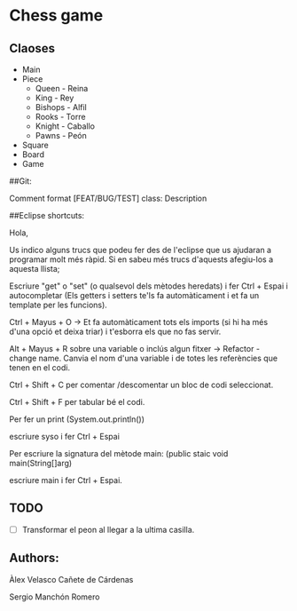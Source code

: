# Chess game

## Claoses

- Main
- Piece
  - Queen - Reina
  - King - Rey
  - Bishops - Alfil
  - Rooks - Torre
  - Knight - Caballo
  - Pawns - Peón
- Square
- Board
- Game

##Git:

Comment format
[FEAT/BUG/TEST] class: Description


##Eclipse shortcuts:
	
Hola,

Us indico alguns trucs que podeu fer des de l'eclipse que us ajudaran a programar molt més ràpid. Si en sabeu més trucs d'aquests afegiu-los a aquesta llista;

Escriure "get" o "set" (o qualsevol dels mètodes heredats) i fer Ctrl + Espai i autocompletar (Els getters i setters te'ls fa automàticament i et fa un template per les funcions).



Ctrl + Mayus + O -> Et fa automàticament tots els imports (si hi ha més d'una opció et deixa triar) i t'esborra els que no fas servir.



Alt + Mayus + R sobre una variable o inclús algun fitxer -> Refactor - change name. Canvia el nom d'una variable i de totes les referències que tenen en el codi.



Ctrl + Shift + C per comentar /descomentar  un bloc de codi seleccionat.



Ctrl + Shift + F per tabular bé el codi.



Per fer un print (System.out.println())

escriure syso i fer Ctrl + Espai



Per escriure la signatura del mètode main: (public staic void main(String[]arg)

escriure main i fer Ctrl + Espai.

## TODO
- [ ] Transformar el peon al llegar a la ultima casilla. 

## Authors:

Àlex Velasco Cañete de Cárdenas

Sergio Manchón Romero
